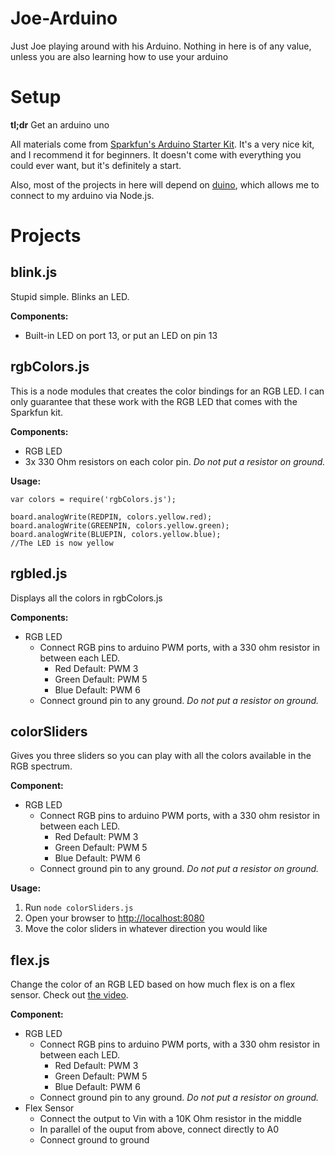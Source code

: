 Joe-Arduino
===========
Just Joe playing around with his Arduino.  Nothing in here is of any value, unless you are also learning how to use your arduino  

Setup
=====
**tl;dr** Get an arduino uno

All materials come from [Sparkfun's Arduino Starter Kit](https://www.sparkfun.com/products/10174).  It's a very nice kit, and I recommend it for beginners.  It doesn't come with everything you could ever want, but it's definitely a start.  

Also, most of the projects in here will depend on [duino](https://github.com/semu/duino), which allows me to connect to my arduino via Node.js.  

Projects
========

blink.js
--------
Stupid simple.  Blinks an LED.  

**Components:**
- Built-in LED on port 13, or put an LED on pin 13

rgbColors.js
------------
This is a node modules that creates the color bindings for an RGB LED.  I can only guarantee that these work with the RGB LED that comes with the Sparkfun kit.

**Components:**
- RGB LED
- 3x 330 Ohm resistors on each color pin. *Do not put a resistor on ground.*

**Usage:**

    var colors = require('rgbColors.js');
    
    board.analogWrite(REDPIN, colors.yellow.red);
    board.analogWrite(GREENPIN, colors.yellow.green);
    board.analogWrite(BLUEPIN, colors.yellow.blue);
    //The LED is now yellow
  
rgbled.js
---------
Displays all the colors in rgbColors.js

**Components:**
- RGB LED
  - Connect RGB pins to arduino PWM ports, with a 330 ohm resistor in between each LED.
    - Red Default: PWM 3
    - Green Default: PWM 5
    - Blue Default: PWM 6
  - Connect ground pin to any ground.  *Do not put a resistor on ground.*

colorSliders
------------
Gives you three sliders so you can play with all the colors available in the RGB spectrum.

**Component:**
- RGB LED
  - Connect RGB pins to arduino PWM ports, with a 330 ohm resistor in between each LED.
    - Red Default: PWM 3
    - Green Default: PWM 5
    - Blue Default: PWM 6
  - Connect ground pin to any ground.  *Do not put a resistor on ground.*

**Usage:**  

1. Run `node colorSliders.js`
2. Open your browser to [http://localhost:8080](http://localhost:8080)
3. Move the color sliders in whatever direction you would like

flex.js
-------
Change the color of an RGB LED based on how much flex is on a flex sensor.  Check out [the video](http://www.youtube.com/watch?v=DoWiGai84ps&feature=youtu.be).

**Component:**  
- RGB LED
  - Connect RGB pins to arduino PWM ports, with a 330 ohm resistor in between each LED.
    - Red Default: PWM 3
    - Green Default: PWM 5
    - Blue Default: PWM 6
  - Connect ground pin to any ground.  *Do not put a resistor on ground.*
- Flex Sensor
  - Connect the output to Vin with a 10K Ohm resistor in the middle
  - In parallel of the ouput from above, connect directly to A0
  - Connect ground to ground



